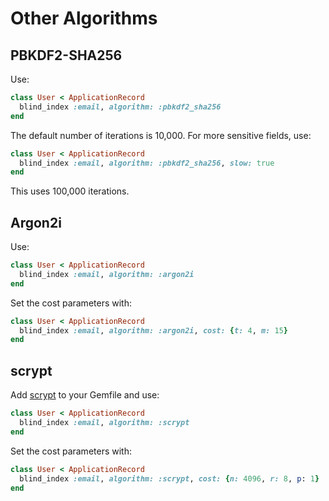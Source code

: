 # Other Algorithms

## PBKDF2-SHA256

Use:

```ruby
class User < ApplicationRecord
  blind_index :email, algorithm: :pbkdf2_sha256
end
```

The default number of iterations is 10,000. For more sensitive fields, use:

```ruby
class User < ApplicationRecord
  blind_index :email, algorithm: :pbkdf2_sha256, slow: true
end
```

This uses 100,000 iterations.

## Argon2i

Use:

```ruby
class User < ApplicationRecord
  blind_index :email, algorithm: :argon2i
end
```

Set the cost parameters with:

```ruby
class User < ApplicationRecord
  blind_index :email, algorithm: :argon2i, cost: {t: 4, m: 15}
end
```

## scrypt

Add [scrypt](https://github.com/pbhogan/scrypt) to your Gemfile and use:

```ruby
class User < ApplicationRecord
  blind_index :email, algorithm: :scrypt
end
```

Set the cost parameters with:

```ruby
class User < ApplicationRecord
  blind_index :email, algorithm: :scrypt, cost: {n: 4096, r: 8, p: 1}
end
```
